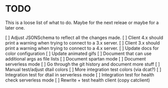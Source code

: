 TODO
====

This is a loose list of what to do. Maybe for the next releae or maybe for a later one.

[ ] Adjust JSONSchema to reflect all the changes made.
[ ] Client 4.x should print a warning when trying to connect to a 3.x server.
[ ] Client 3.x should print a warning when trying to connect to a 4.x server.
[ ] Update docs for color configuration
[ ] Update animated gifs
[ ] Document that can use additional args as file lists
[ ] Document spartan mode
[ ] Document serverless mode
[ ] Go through the git history and document more stuff
[ ] Manual test/adjust dtail colors
[ ] More integration test colors (via dcat?)
[ ] Integration test for dtail in serverless mode
[ ] Integration test for health check serverless mode
[ ] Rewrite + test health client (copy catclient)
